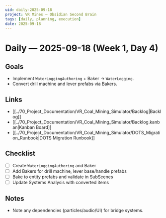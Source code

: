 ```yaml
---
uid: daily-2025-09-18
project: VR Mines — Obsidian Second Brain
tags: [daily, planning, execution]
date: 2025-09-18
---
```


# Daily — 2025-09-18 (Week 1, Day 4)

## Goals
- Implement `WaterLoggingAuthoring` + Baker → `WaterLogging`.
- Convert drill machine and lever prefabs via Bakers.

## Links
- [[../70_Project_Documentation/VR_Coal_Mining_Simulator/Backlog|Backlog]]
- [[../70_Project_Documentation/VR_Coal_Mining_Simulator/Backlog.kanban|Kanban Board]]
- [[../70_Project_Documentation/VR_Coal_Mining_Simulator/DOTS_Migration_Runbook|DOTS Migration Runbook]]

## Checklist
- [ ] Create `WaterLoggingAuthoring` and Baker
- [ ] Add Bakers for drill machine, lever base/handle prefabs
- [ ] Bake to entity prefabs and validate in SubScenes
- [ ] Update Systems Analysis with converted items

## Notes
- Note any dependencies (particles/audio/UI) for bridge systems.


